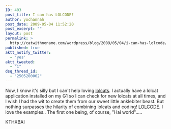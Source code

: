 ```yaml
---
ID: 403
post_title: I can has LOLCODE?
author: yochannah
post_date: 2009-05-04 11:52:20
post_excerpt: ""
layout: post
permalink: >
  http://catwithnoname.com/wordpress/blog/2009/05/04/i-can-has-lolcode/
published: true
aktt_notify_twitter:
  - 'yes'
aktt_tweeted:
  - "1"
dsq_thread_id:
  - "2505200062"
---
```

Now, I know it's silly but I can't help loving <a href="http://icanhascheezburger.com/">lolcats</a>. I actually have a lolcat application installed on my G1 so I can check for new lolcats at all times, and I wish I had the wit to create them from our sweet little anklebiter beast. But nothing surpasses the hilarity of combining lolcats and coding! <a href='http://lolcode.com/keywords/keywords'>LOLCODE</a>. I love the examples.. The first one being, of course, "Hai world".....

KTHXBAI